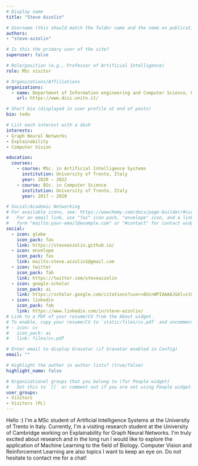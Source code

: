 ```yaml
---
# Display name
title: "Steve Azzolin"

# Username (this should match the folder name and the name on publications)
authors:
- "steve-azzolin"

# Is this the primary user of the site?
superuser: false

# Role/position (e.g., Professor of Artificial Intelligence)
role: MSc visitor

# Organizations/Affiliations
organizations:
  - name: Department of Information engineering and Computer Science, University of Trento
    url: https://www.disi.unitn.it/

# Short bio (displayed in user profile at end of posts)
bio: todo

# List each interest with a dash
interests:
- Graph Neural Networks
- Explainability
- Computer Vision

education:
  courses:
    - course: MSc. in Artificial Intelligence Systems
      institution: University of Trento, Italy
      year: 2020 – 2022
    - course: BSc. in Computer Science
      institution: University of Trento, Italy
      year: 2017 – 2020

# Social/Academic Networking
# For available icons, see: https://wowchemy.com/docs/page-builder/#icons
#   For an email link, use "fas" icon pack, "envelope" icon, and a link in the
#   form "mailto:your-email@example.com" or "#contact" for contact widget.
social:
  - icon: globe
    icon_pack: fas
    link: https://steveazzolin.github.io/
  - icon: envelope
    icon_pack: fas
    link: mailto:steve.azzolin1@gmail.com
  - icon: twitter
    icon_pack: fab
    link: https://twitter.com/steveazzolin
  - icon: google-scholar
    icon_pack: ai
    link: https://scholar.google.com/citations?user=8UcnWPIAAAAJ&hl=it&oi=ao
  - icon: linkedin
    icon_pack: fab
    link: https://www.linkedin.com/in/steve-azzolin/
# Link to a PDF of your resume/CV from the About widget.
# To enable, copy your resume/CV to `static/files/cv.pdf` and uncomment the lines below.
# - icon: cv
#   icon_pack: ai
#   link: files/cv.pdf

# Enter email to display Gravatar (if Gravatar enabled in Config)
email: ""

# Highlight the author in author lists? (true/false)
highlight_name: false

# Organizational groups that you belong to (for People widget)
#   Set this to `[]` or comment out if you are not using People widget.
user_groups:
- Visitors
- Visitors (PL)
---
```

Hello :) I'm a MSc student of Artificial Intelligence Systems at the University of Trento in Italy. Currently, I'm a visiting research student at the University of Cambridge working on Explainability for Graph Neural Networks. I'm truly excited about research and in the long run I would like to explore the application of Machine Learning to the field of Biology. Computer Vision and Reinforcement Learning are also topics I want to keep an eye on.
Do not hesitate to contact me for a chat!

